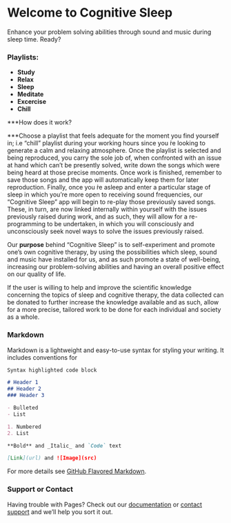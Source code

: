 # Welcome to Cognitive Sleep

Enhance your problem solving abilities through sound and music during sleep time. Ready?

### Playlists:

- **Study**
- **Relax**
- **Sleep**
- **Meditate**
- **Excercise**
- **Chill**

***How does it work?

***Choose a playlist that feels adequate for the moment you find yourself in; i.e “chill” playlist during your working hours since you ́re looking to generate a calm and relaxing atmosphere.
Once the playlist is selected and being reproduced, you carry the sole job of, when confronted with an issue at hand which can’t be presently solved, write down the songs which were being heard at those precise moments. 
Once work is finished, remember to save those songs and the app will automatically keep them for later reproduction. 
Finally, once you ́re asleep and enter a particular stage of sleep in which you’re more open to receiving sound frequencies, our “Cognitive Sleep” app will begin to re-play those previously saved songs. These, in turn, are now linked internally within yourself with the issues previously raised during work, and as such, they will allow for a re-programming to be undertaken, in which you will consciously and unconsciously seek novel ways to solve the issues previously raised.   

Our **purpose** behind “Cognitive Sleep” is to self-experiment and promote one’s own cognitive therapy, by using the possibilities which sleep, sound and music have installed for us, and as such promote a state of well-being, increasing our problem-solving abilities and having an overall positive effect on our quality of life. 

If the user is willing to help and improve the scientific knowledge concerning the topics of sleep and cognitive therapy, the data collected can be donated to further increase the knowledge available and as such, allow for a more precise, tailored work to be done for each individual and society as a whole.  




### Markdown

Markdown is a lightweight and easy-to-use syntax for styling your writing. It includes conventions for

```markdown
Syntax highlighted code block

# Header 1
## Header 2
### Header 3

- Bulleted
- List

1. Numbered
2. List

**Bold** and _Italic_ and `Code` text

[Link](url) and ![Image](src)
```

For more details see [GitHub Flavored Markdown](https://guides.github.com/features/mastering-markdown/).

### Support or Contact

Having trouble with Pages? Check out our [documentation](https://help.github.com/categories/github-pages-basics/) or [contact support](https://github.com/contact) and we’ll help you sort it out.

